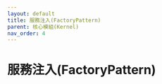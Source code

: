 ```yaml
---
layout: default
title: 服務注入(FactoryPattern)
parent: 核心模組(Kernel)
nav_order: 4
---
```


# 服務注入(FactoryPattern)
